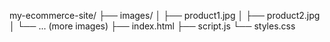 my-ecommerce-site/
├── images/
│   ├── product1.jpg
│   ├── product2.jpg
│   └── ... (more images)
├── index.html
├── script.js
└── styles.css
